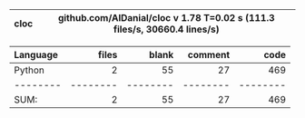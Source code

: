 cloc|github.com/AlDanial/cloc v 1.78  T=0.02 s (111.3 files/s, 30660.4 lines/s)
--- | ---

Language|files|blank|comment|code
:-------|-------:|-------:|-------:|-------:
Python|2|55|27|469
--------|--------|--------|--------|--------
SUM:|2|55|27|469
